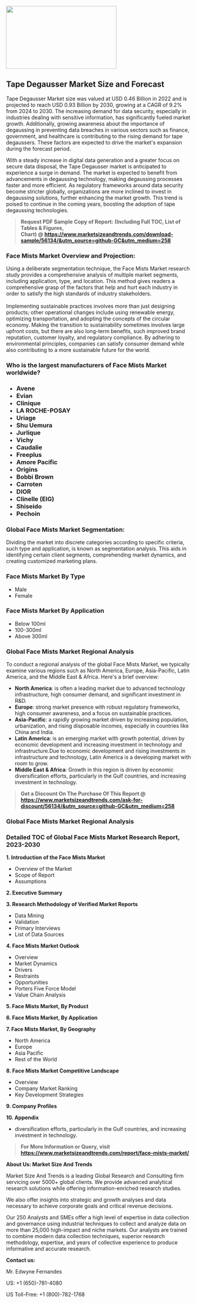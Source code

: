 <p><img class="alignnone size-medium wp-image-20088" src="https://ffe5etoiles.com/wp-content/uploads/2024/12/MST1-300x171.png" alt="" width="300" height="171" /></p><h2>Tape Degausser Market Size and Forecast</h2><p>Tape Degausser Market size was valued at USD 0.46 Billion in 2022 and is projected to reach USD 0.93 Billion by 2030, growing at a CAGR of 9.2% from 2024 to 2030. The increasing demand for data security, especially in industries dealing with sensitive information, has significantly fueled market growth. Additionally, growing awareness about the importance of degaussing in preventing data breaches in various sectors such as finance, government, and healthcare is contributing to the rising demand for tape degaussers. These factors are expected to drive the market's expansion during the forecast period.</p><p>With a steady increase in digital data generation and a greater focus on secure data disposal, the Tape Degausser market is anticipated to experience a surge in demand. The market is expected to benefit from advancements in degaussing technology, making degaussing processes faster and more efficient. As regulatory frameworks around data security become stricter globally, organizations are more inclined to invest in degaussing solutions, further enhancing the market growth. This trend is poised to continue in the coming years, boosting the adoption of tape degaussing technologies.</p></p><blockquote id="" class=""><strong>Request PDF Sample Copy of Report: (Including Full TOC, List of Tables &amp; Figures, Chart)&nbsp;@&nbsp;<strong><a href="https://www.marketsizeandtrends.com/download-sample/56134/&utm_source=github-GC&utm_medium=258" target="_blank">https://www.marketsizeandtrends.com/download-sample/56134/&utm_source=github-GC&utm_medium=258</a></strong></strong></blockquote><h3 id="" class="">Face Mists Market&nbsp;Overview and Projection:</h3><p id="" class="">Using a deliberate segmentation technique, the Face Mists Market research study provides a comprehensive analysis of multiple market segments, including application, type, and location. This method gives readers a comprehensive grasp of the factors that help and hurt each industry in order to satisfy the high standards of industry stakeholders. <br /> <br />Implementing sustainable practices involves more than just designing products; other operational changes include using renewable energy, optimizing transportation, and adopting the concepts of the circular economy. Making the transition to sustainability sometimes involves large upfront costs, but there are also long-term benefits, such improved brand reputation, customer loyalty, and regulatory compliance. By adhering to environmental principles, companies can satisfy consumer demand while also contributing to a more sustainable future for the world.</p><h3 id="" class="">Who is the largest manufacturers of&nbsp;Face Mists Market worldwide?</h3><h3 class=""><p><ul><li>Avene </li><li> Evian </li><li> Clinique </li><li> LA ROCHE-POSAY </li><li> Uriage </li><li> Shu Uemura </li><li> Jurlique </li><li> Vichy </li><li> Caudalie </li><li> Freeplus </li><li> Amore Pacific </li><li> Origins </li><li> Bobbi Brown </li><li> Carroten </li><li> DIOR </li><li> Clinelle (EIG) </li><li> Shiseido </li><li> Pechoin</li></ul></p></h3><h3 id="" class="">Global&nbsp;Face Mists Market Segmentation:</h3><p id="" class="">Dividing the market into discrete categories according to specific criteria, such type and application, is known as segmentation analysis. This aids in identifying certain client segments, comprehending market dynamics, and creating customized marketing plans.</p><h3 id="" class="">Face Mists Market&nbsp;By Type</h3><p><p><ul><li>Male </li><li> Female</p></li></ul></p></p><h3 id="" class="">Face Mists Market&nbsp;By Application</h3><p class=""><p><ul><li>Below 100ml </li><li> 100-300ml </li><li> Above 300ml</li></ul></p></p><h3 id="" class="">Global Face Mists Market Regional Analysis</h3><p id="" class="">To conduct a regional analysis of the global Face Mists Market, we typically examine various regions such as North America, Europe, Asia-Pacific, Latin America, and the Middle East &amp; Africa. Here's a brief overview:</p><ul><li><strong>North America</strong>: is often a leading market due to advanced technology infrastructure, high consumer demand, and significant investment in R&amp;D.</li><li><strong>Europe</strong>: strong market presence with robust regulatory frameworks, high consumer awareness, and a focus on sustainable practices.</li><li><strong>Asia-Pacific</strong>: a rapidly growing market driven by increasing population, urbanization, and rising disposable incomes, especially in countries like China and India.</li><li><strong>Latin America</strong>: is an emerging market with growth potential, driven by economic development and increasing investment in technology and infrastructure.Due to economic development and rising investments in infrastructure and technology, Latin America is a developing market with room to grow.</li><li><strong>Middle East &amp; Africa</strong>: Growth in this region is driven by economic diversification efforts, particularly in the Gulf countries, and increasing investment in technology.</li></ul><blockquote id="" class=""><strong>Get a Discount On The Purchase Of This Report @ <strong><a href="https://www.marketsizeandtrends.com/ask-for-discount/56134/&utm_source=github-GC&utm_medium=258" target="_blank">https://www.marketsizeandtrends.com/ask-for-discount/56134/&utm_source=github-GC&utm_medium=258</a></strong></strong></blockquote><h3 id="" class="">Global Face Mists Market Regional Analysis</h3><h3 id="" class="">Detailed TOC of Global Face Mists Market Research Report, 2023-2030</h3><p id="" class=""><strong>1. Introduction of the Face Mists Market</strong></p><ul><li>Overview of the Market</li><li>Scope of Report</li><li>Assumptions</li></ul><p id="" class=""><strong>2. Executive Summary</strong></p><p id="" class=""><strong>3. Research Methodology of Verified Market Reports</strong></p><ul><li>Data Mining</li><li>Validation</li><li>Primary Interviews</li><li>List of Data Sources</li></ul><p id="" class=""><strong>4. Face Mists Market Outlook</strong></p><ul><li>Overview</li><li>Market Dynamics</li><li>Drivers</li><li>Restraints</li><li>Opportunities</li><li>Porters Five Force Model</li><li>Value Chain Analysis</li></ul><p id="" class=""><strong>5. Face Mists Market, By Product</strong></p><p id="" class=""><strong>6. Face Mists Market, By Application</strong></p><p id="" class=""><strong>7. Face Mists Market, By Geography</strong></p><ul><li>North America</li><li>Europe</li><li>Asia Pacific</li><li>Rest of the World</li></ul><p id="" class=""><strong>8. Face Mists Market Competitive Landscape</strong></p><ul><li>Overview</li><li>Company Market Ranking</li><li>Key Development Strategies</li></ul><p id="" class=""><strong>9. Company Profiles</strong></p><p id="" class=""><strong>10. Appendix</strong></p><ul><li>diversification efforts, particularly in the Gulf countries, and increasing investment in technology.</li></ul><blockquote id="" class=""><strong>For More Information or Query, visit <strong><strong><a href="https://www.marketsizeandtrends.com/report/face-mists-market/" target="_blank">https://www.marketsizeandtrends.com/report/face-mists-market/</a></strong></strong></strong></blockquote><p id="" class=""><strong>About Us: Market Size And Trends</strong></p><p id="" class="">Market Size And Trends is a leading Global Research and Consulting firm servicing over 5000+ global clients. We provide advanced analytical research solutions while offering information-enriched research studies.</p><p id="" class="">We also offer insights into strategic and growth analyses and data necessary to achieve corporate goals and critical revenue decisions.</p><p id="" class="">Our 250 Analysts and SMEs offer a high level of expertise in data collection and governance using industrial techniques to collect and analyze data on more than 25,000 high-impact and niche markets. Our analysts are trained to combine modern data collection techniques, superior research methodology, expertise, and years of collective experience to produce informative and accurate research.</p><p id="" class=""><strong>Contact us:</strong></p><p id="" class="">Mr. Edwyne Fernandes</p><p id="" class="">US: +1 (650)-781-4080</p><p id="" class="">US Toll-Free: +1 (800)-782-1768</p>
